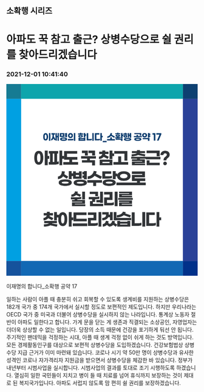 ## 소확행 시리즈
# 아파도 꾹 참고 출근? 상병수당으로 쉴 권리를 찾아드리겠습니다
### 2021-12-01 10:41:40
![아파도 꾹 참고 출근? 상병수당으로 쉴 권리를 찾아드리겠습니다](018.png)

이재명의 합니다_소확행 공약 17



일하는 사람이 아플 때 충분히 쉬고 회복할 수 있도록 생계비를 지원하는 상병수당은 182개 국가 중 174개 국가에서 실시할 정도로 보편적인 제도입니다.
하지만 우리나라는 OECD 국가 중 미국과 더불어 상병수당을 실시하지 않는 나라입니다. 
통계상 노동자 절반이 아파도 일한다고 합니다. 가게 문을 닫는 게 생존과 직결되는 소상공인, 자영업자는 더더욱 상상할 수 없는 일입니다.
당장의 소득 때문에 건강을 포기하게 둬선 안 됩니다. 주기적인 팬데믹을 걱정하는 시대, 아플 때 생계 걱정 없이 쉬게 하는 것도 방역입니다. 
모든 경제활동인구를 대상으로 보편적 상병수당을 도입하겠습니다. 
건강보험법상 상병수당 지급 근거가 이미 마련돼 있습니다. 코로나 시기 약 50만 명이 상병수당과 유사한 성격인 코로나 자가격리자 지원금을 받으면서 상병수당을 체감한 바 있습니다. 
정부가 내년부터 시범사업을 실시합니다. 시범사업의 결과를 토대로 조기 시행하도록 하겠습니다. 
열심히 일한 국민들이 지치고 병이 들 때 치료를 넘어 휴식까지 보장하는 것이 제대로 된 복지국가입니다. 아파도 서럽지 않도록 맘 편히 쉴 권리를 보장하겠습니다.
